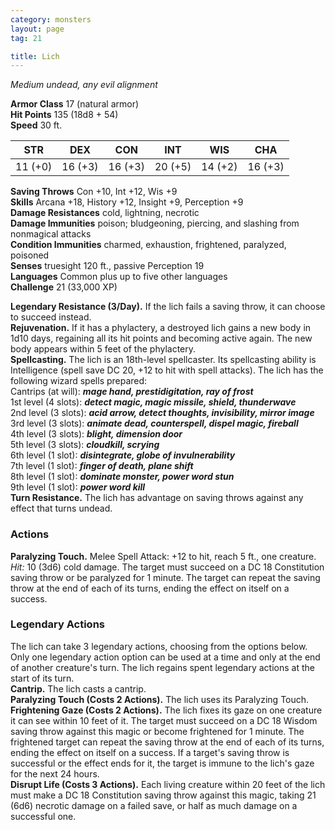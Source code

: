 ```yaml
---
category: monsters
layout: page
tag: 21

title: Lich 
---
```

_Medium undead, any evil alignment_

**Armor Class** 17 (natural armor)    
**Hit Points** 135 (18d8 + 54)    
**Speed** 30 ft. 

| STR     | DEX     | CON     | INT     | WIS     | CHA     |
|---------|---------|---------|---------|---------|---------|
| 11 (+0) | 16 (+3) | 16 (+3) | 20 (+5) | 14 (+2) | 16 (+3) |

**Saving Throws** Con +10, Int +12, Wis +9    
**Skills** Arcana +18, History +12, Insight +9, Perception +9    
**Damage Resistances** cold, lightning, necrotic    
**Damage Immunities** poison; bludgeoning, piercing, and slashing from nonmagical attacks    
**Condition Immunities** charmed, exhaustion, frightened, paralyzed, poisoned    
**Senses** truesight 120 ft., passive Perception 19    
**Languages** Common plus up to five other languages    
**Challenge** 21 (33,000 XP) 

**Legendary Resistance (3/Day).** If the lich fails a saving throw, it can choose to succeed instead.    
**Rejuvenation.** If it has a phylactery, a destroyed lich gains a new body in 1d10 days, regaining all its hit points and becoming active again. The new body appears within 5 feet of the phylactery.    
**Spellcasting.** The lich is an 18th-level spellcaster. Its spellcasting ability is Intelligence (spell save DC 20, +12 to hit with spell attacks). The lich has the following wizard spells prepared:    
Cantrips (at will): **_mage hand, prestidigitation, ray of frost_**    
1st level (4 slots): **_detect magic, magic missile, shield, thunderwave_**    
2nd level (3 slots): **_acid arrow, detect thoughts, invisibility, mirror image_**    
3rd level (3 slots): **_animate dead, counterspell, dispel magic, fireball_**    
4th level (3 slots): **_blight, dimension door_**    
5th level (3 slots): **_cloudkill, scrying_**    
6th level (1 slot): **_disintegrate, globe of invulnerability_**    
7th level (1 slot): **_finger of death, plane shift_**    
8th level (1 slot): **_dominate monster, power word stun_**   
9th level (1 slot): **_power word kill_**    
**Turn Resistance.** The lich has advantage on saving throws against any effect that turns undead. 

### Actions 
**Paralyzing Touch.** Melee Spell Attack: +12 to hit, reach 5 ft., one creature. _Hit:_ 10 (3d6) cold damage. The target must succeed on a DC 18 Constitution saving throw or be paralyzed for 1 minute. The target can repeat the saving throw at the end of each of its turns, ending the effect on itself on a success. 

### Legendary Actions 
The lich can take 3 legendary actions, choosing from the options below. Only one legendary action option can be used at a time and only at the end of another creature's turn. The lich regains spent legendary actions at the start of its turn.    
**Cantrip.** The lich casts a cantrip.    
**Paralyzing Touch (Costs 2 Actions).** The lich uses its Paralyzing Touch.    
**Frightening Gaze (Costs 2 Actions).** The lich fixes its gaze on one creature it can see within 10 feet of it. The target must succeed on a DC 18 Wisdom saving throw against this magic or become frightened for 1 minute. The frightened target can repeat the saving throw at the end of each of its turns, ending the effect on itself on a success. If a target's saving throw is successful or the effect ends for it, the target is immune to the lich's gaze for the next 24 hours.    
**Disrupt Life (Costs 3 Actions).** Each living creature within 20 feet of the lich must make a DC 18 Constitution saving throw against this magic, taking 21 (6d6) necrotic damage on a failed save, or half as much damage on a successful one.
